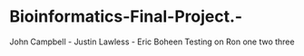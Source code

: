 # Bioinformatics-Final-Project.-
John Campbell - Justin Lawless - Eric Boheen
 Testing on Ron one two three 
